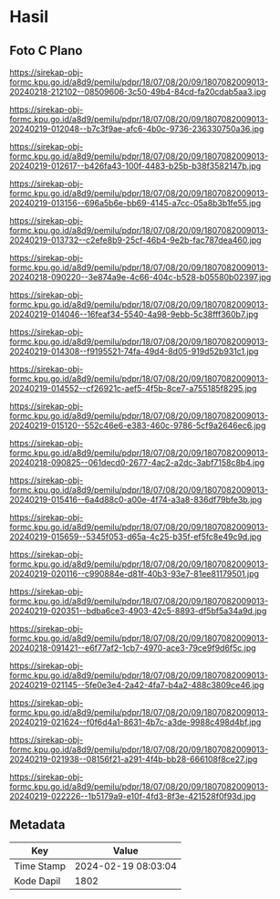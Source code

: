 # Hasil

## Foto C Plano

https://sirekap-obj-formc.kpu.go.id/a8d9/pemilu/pdpr/18/07/08/20/09/1807082009013-20240218-212102--08509606-3c50-49b4-84cd-fa20cdab5aa3.jpg

https://sirekap-obj-formc.kpu.go.id/a8d9/pemilu/pdpr/18/07/08/20/09/1807082009013-20240219-012048--b7c3f9ae-afc6-4b0c-9736-236330750a36.jpg

https://sirekap-obj-formc.kpu.go.id/a8d9/pemilu/pdpr/18/07/08/20/09/1807082009013-20240219-012617--b426fa43-100f-4483-b25b-b38f3582147b.jpg

https://sirekap-obj-formc.kpu.go.id/a8d9/pemilu/pdpr/18/07/08/20/09/1807082009013-20240219-013156--696a5b6e-bb69-4145-a7cc-05a8b3b1fe55.jpg

https://sirekap-obj-formc.kpu.go.id/a8d9/pemilu/pdpr/18/07/08/20/09/1807082009013-20240219-013732--c2efe8b9-25cf-46b4-9e2b-fac787dea460.jpg

https://sirekap-obj-formc.kpu.go.id/a8d9/pemilu/pdpr/18/07/08/20/09/1807082009013-20240218-090220--3e874a9e-4c66-404c-b528-b05580b02397.jpg

https://sirekap-obj-formc.kpu.go.id/a8d9/pemilu/pdpr/18/07/08/20/09/1807082009013-20240219-014046--16feaf34-5540-4a98-9ebb-5c38fff360b7.jpg

https://sirekap-obj-formc.kpu.go.id/a8d9/pemilu/pdpr/18/07/08/20/09/1807082009013-20240219-014308--f9195521-74fa-49d4-8d05-919d52b931c1.jpg

https://sirekap-obj-formc.kpu.go.id/a8d9/pemilu/pdpr/18/07/08/20/09/1807082009013-20240219-014552--cf26921c-aef5-4f5b-8ce7-a755185f8295.jpg

https://sirekap-obj-formc.kpu.go.id/a8d9/pemilu/pdpr/18/07/08/20/09/1807082009013-20240219-015120--552c46e6-e383-460c-9786-5cf9a2646ec6.jpg

https://sirekap-obj-formc.kpu.go.id/a8d9/pemilu/pdpr/18/07/08/20/09/1807082009013-20240218-090825--061decd0-2677-4ac2-a2dc-3abf7158c8b4.jpg

https://sirekap-obj-formc.kpu.go.id/a8d9/pemilu/pdpr/18/07/08/20/09/1807082009013-20240219-015416--6a4d88c0-a00e-4f74-a3a8-836df79bfe3b.jpg

https://sirekap-obj-formc.kpu.go.id/a8d9/pemilu/pdpr/18/07/08/20/09/1807082009013-20240219-015659--5345f053-d65a-4c25-b35f-ef5fc8e49c9d.jpg

https://sirekap-obj-formc.kpu.go.id/a8d9/pemilu/pdpr/18/07/08/20/09/1807082009013-20240219-020116--c990884e-d81f-40b3-93e7-81ee81179501.jpg

https://sirekap-obj-formc.kpu.go.id/a8d9/pemilu/pdpr/18/07/08/20/09/1807082009013-20240219-020351--bdba6ce3-4903-42c5-8893-df5bf5a34a9d.jpg

https://sirekap-obj-formc.kpu.go.id/a8d9/pemilu/pdpr/18/07/08/20/09/1807082009013-20240218-091421--e6f77af2-1cb7-4970-ace3-79ce9f9d6f5c.jpg

https://sirekap-obj-formc.kpu.go.id/a8d9/pemilu/pdpr/18/07/08/20/09/1807082009013-20240219-021145--5fe0e3e4-2a42-4fa7-b4a2-488c3809ce46.jpg

https://sirekap-obj-formc.kpu.go.id/a8d9/pemilu/pdpr/18/07/08/20/09/1807082009013-20240219-021624--f0f6d4a1-8631-4b7c-a3de-9988c498d4bf.jpg

https://sirekap-obj-formc.kpu.go.id/a8d9/pemilu/pdpr/18/07/08/20/09/1807082009013-20240219-021938--08156f21-a291-4f4b-bb28-666108f8ce27.jpg

https://sirekap-obj-formc.kpu.go.id/a8d9/pemilu/pdpr/18/07/08/20/09/1807082009013-20240219-022226--1b5179a9-e10f-4fd3-8f3e-421528f0f93d.jpg


## Metadata

| Key        | Value               |
| ---------- | ------------------- |
| Time Stamp | 2024-02-19 08:03:04 |
| Kode Dapil | 1802                |



